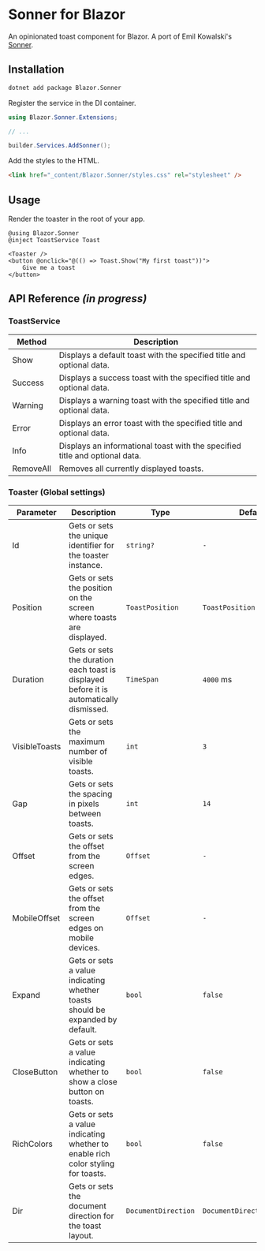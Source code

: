 # Sonner for Blazor

An opinionated toast component for Blazor. A port of Emil Kowalski's [Sonner](https://sonner.emilkowal.ski/).

## Installation

```bash
dotnet add package Blazor.Sonner
```

Register the service in the DI container.

```csharp
using Blazor.Sonner.Extensions;

// ...

builder.Services.AddSonner();
```

Add the styles to the HTML.

```html
<link href="_content/Blazor.Sonner/styles.css" rel="stylesheet" />
```

## Usage

Render the toaster in the root of your app.

```razor
@using Blazor.Sonner
@inject ToastService Toast

<Toaster />
<button @onclick="@(() => Toast.Show("My first toast"))">
    Give me a toast
</button>
```

## API Reference _(in progress)_

### ToastService

| Method  | Description |
| ------------- | -------------- |
| Show | Displays a default toast with the specified title and optional data. |
| Success | Displays a success toast with the specified title and optional data. |
| Warning | Displays a warning toast with the specified title and optional data. |
| Error | Displays an error toast with the specified title and optional data. |
| Info | Displays an informational toast with the specified title and optional data. |
| RemoveAll | Removes all currently displayed toasts. |

### Toaster (Global settings)

| Parameter  | Description | Type | Default |
| ------------- | -------------- | ------------- | ------------- |
| Id | Gets or sets the unique identifier for the toaster instance.  | `string?`  | `-`  |
| Position | Gets or sets the position on the screen where toasts are displayed. | `ToastPosition`  | `ToastPosition.BottomRight`  |
| Duration | Gets or sets the duration each toast is displayed before it is automatically dismissed. | `TimeSpan` | `4000` ms |
| VisibleToasts | Gets or sets the maximum number of visible toasts. | `int` | `3` |
| Gap | Gets or sets the spacing in pixels between toasts. | `int` | `14` |
| Offset | Gets or sets the offset from the screen edges. | `Offset` | `-` |
| MobileOffset | Gets or sets the offset from the screen edges on mobile devices. | `Offset` | `-` |
| Expand | Gets or sets a value indicating whether toasts should be expanded by default. | `bool` | `false` |
| CloseButton | Gets or sets a value indicating whether to show a close button on toasts. | `bool` | `false` |
| RichColors | Gets or sets a value indicating whether to enable rich color styling for toasts. | `bool` | `false` |
| Dir | Gets or sets the document direction for the toast layout. | `DocumentDirection` | `DocumentDirection.Auto` |
